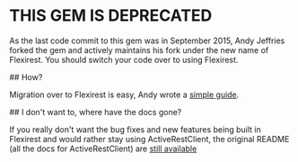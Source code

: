 # THIS GEM IS DEPRECATED

As the last code commit to this gem was in September 2015, Andy Jeffries forked the gem and actively maintains his fork under the new name of Flexirest.  You should switch your code over to using Flexirest.

## How?

Migration over to Flexirest is easy, Andy wrote a [simple guide](https://github.com/andyjeffries/flexirest/blob/master/Migrating-from-ActiveRestClient.md).

## I don't want to, where have the docs gone?

If you really don't want the bug fixes and new features being built in Flexirest and would rather stay using ActiveRestClient, the original README (all the docs for ActiveRestClient) are [still available](README-FULL.md)
